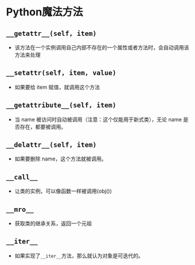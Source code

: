 # Python魔法方法

## `__getattr__(self, item)`

- 该方法在一个实例调用自己内部不存在的一个属性或者方法时，会自动调用该方法来处理

## `__setattr(self, item, value)`

- 如果要给 item 赋值，就调用这个方法

## `__getattribute__(self, item)`

- 当 name 被访问时自动被调用（注意：这个仅能用于新式类），无论 name 是否存在，都要被调用。

## `__delattr__(self, item)`

- 如果要删除 name，这个方法就被调用。

## `__call__`

- 让类的实例，可以像函数一样被调用(obj())

## `__mro__`

- 获取类的继承关系，返回一个元祖

## `__iter__`

- 如果实现了`__iter__`方法，那么就认为对象是可迭代的。